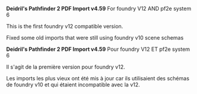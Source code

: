 **Deidril's Pathfinder 2 PDF Import v4.59**
For foundry V12 AND pf2e system 6

This is the first foundry v12 compatible version.

Fixed some old imports that were still using foundry v10 scene schemas


**Deidril's Pathfinder 2 PDF Import v4.59**
Pour foundry V12 ET pf2e system 6

Il s'agit de la première version pour foundry v12.

Les imports les plus vieux ont été mis à jour car ils utilisaient des schémas de foundry v10 et qui étaient incompatible avec la v12.





